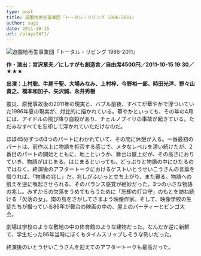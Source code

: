 ```yaml
---
type: post
title: 遊園地再生事業団『トータル・リビング 1986-2011』
author: sugi
date: 2011-10-15
url: /play/2471/
---
```

<img src="/images/play/20111015.jpg" alt="遊園地再生事業団『トータル・リビング 1986-2011』" class="alignleft" />

**作・演出：宮沢章夫／にしすがも創造舎／自由席4500円／2011-10-15 19:30／★★★**

**出演：上村聡、牛尾千聖、大場みなみ、上村梓、今野裕一郎、時田光洋、野々山貴之、橋本和加子、矢沢誠、永井秀樹**

震災、原発事故後の2011年の現実と、バブル前夜、すべてが華やかで浮ついていた1986年夏の現実が、対比的に描かれている。華やかといっても、その年の4月には、アイドルの飛び降り自殺があり、チェルノブイリの事故が起きている。ただみなすべてを忘却して浮かれていただけなのだ。

ほぼ45分ずつの3つのパートにわかれていて、その間に休憩が入る。一番最初のパートは、前作以上に物語を拒否する感じで、メタなレベルを漂い続けたが、2番目のパートの開始とともに、地上というか、舞台は屋上だが、その高さにおりていき、物語がはじまる。はじまるといっても、どっぷりと物語の中にひたるのではなく、終演後のアフタートークにおけるゲストいとうせいこうさんの言葉を借りれば、「物語の兆し」だ。兆しがふいっと立ち上がり、また寝る。物語への飢えを逆に喚起させられる、そのバランス感覚が絶妙だった。3つの小さな物語の兆し。みずからの欠落をうめてもらうために「忘却の灯台守」のもとを訪ね続ける「欠落の女」。南の島をさがしてさまよう映像作家。そして、映像学校の生徒たちが撮っている86年が舞台の映画の中の、屋上のパーティーとビンゴ大会。

劇場は学校のような敷地の中の体育館のような建物だった。なんだか逆に新鮮で、学生だった86年当時にぼくもタイムスリップしそうな勢いだった。

終演後のいとうせいこうさんを迎えてのアフタートークも最高だった。


